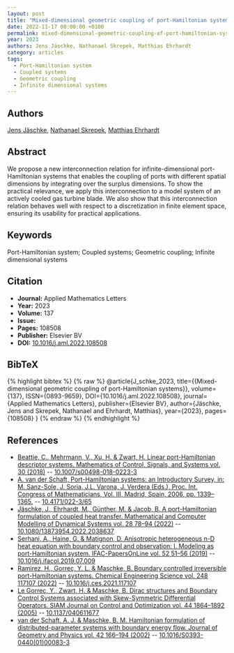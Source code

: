 ```yaml
---
layout: post
title: "Mixed-dimensional geometric coupling of port-Hamiltonian systems"
date: 2022-11-17 00:00:00 +0100
permalink: mixed-dimensional-geometric-coupling-of-port-hamiltonian-systems
year: 2023
authors: Jens Jäschke, Nathanael Skrepek, Matthias Ehrhardt
category: articles
tags:
  - Port-Hamiltonian system
  - Coupled systems
  - Geometric coupling
  - Infinite dimensional systems
---
```

 
## Authors
[Jens Jäschke](authors/jens-jaschke), [Nathanael Skrepek](authors/nathanael-skrepek), [Matthias Ehrhardt](authors/matthias-ehrhardt)
 
## Abstract
We propose a new interconnection relation for infinite-dimensional port-Hamiltonian systems that enables the coupling of ports with different spatial dimensions by integrating over the surplus dimensions. To show the practical relevance, we apply this interconnection to a model system of an actively cooled gas turbine blade. We also show that this interconnection relation behaves well with respect to a discretization in finite element space, ensuring its usability for practical applications.
 
## Keywords
Port-Hamiltonian system; Coupled systems; Geometric coupling; Infinite dimensional systems
 
## Citation
- **Journal:** Applied Mathematics Letters
- **Year:** 2023
- **Volume:** 137
- **Issue:** 
- **Pages:** 108508
- **Publisher:** Elsevier BV
- **DOI:** [10.1016/j.aml.2022.108508](https://doi.org/10.1016/j.aml.2022.108508)
 
## BibTeX
{% highlight bibtex %}
{% raw %}
@article{J_schke_2023,
  title={{Mixed-dimensional geometric coupling of port-Hamiltonian systems}},
  volume={137},
  ISSN={0893-9659},
  DOI={10.1016/j.aml.2022.108508},
  journal={Applied Mathematics Letters},
  publisher={Elsevier BV},
  author={Jäschke, Jens and Skrepek, Nathanael and Ehrhardt, Matthias},
  year={2023},
  pages={108508}
}
{% endraw %}
{% endhighlight %}
 
## References
- [Beattie, C., Mehrmann, V., Xu, H. & Zwart, H. Linear port-Hamiltonian descriptor systems. Mathematics of Control, Signals, and Systems vol. 30 (2018)](linear-port-hamiltonian-descriptor-systems) -- [10.1007/s00498-018-0223-3](https://doi.org/10.1007/s00498-018-0223-3)
- [A. van der Schaft, Port-Hamiltonian systems: an Introductory Survey, in: M. Sanz-Sole, J. Soria, J.L. Varona, J. Verdera (Eds.), Proc. Int. Congress of Mathematicians, Vol. III, Madrid, Spain, 2006, pp. 1339–1365.](port-hamiltonian-systems-an-introductory-survey) -- [10.4171/022-3/65](https://doi.org/10.4171/022-3/65)
- [Jäschke, J., Ehrhardt, M., Günther, M. & Jacob, B. A port-Hamiltonian formulation of coupled heat transfer. Mathematical and Computer Modelling of Dynamical Systems vol. 28 78–94 (2022)](a-port-hamiltonian-formulation-of-coupled-heat-transfer) -- [10.1080/13873954.2022.2038637](https://doi.org/10.1080/13873954.2022.2038637)
- [Serhani, A., Haine, G. & Matignon, D. Anisotropic heterogeneous n-D heat equation with boundary control and observation: I. Modeling as port-Hamiltonian system. IFAC-PapersOnLine vol. 52 51–56 (2019)](anisotropic-heterogeneous-n-d-heat-equation-with-boundary-control-and-observation-i-modeling-as-port-hamiltonian-system) -- [10.1016/j.ifacol.2019.07.009](https://doi.org/10.1016/j.ifacol.2019.07.009)
- [Ramirez, H., Gorrec, Y. L. & Maschke, B. Boundary controlled irreversible port-Hamiltonian systems. Chemical Engineering Science vol. 248 117107 (2022)](boundary-controlled-irreversible-port-hamiltonian-systems) -- [10.1016/j.ces.2021.117107](https://doi.org/10.1016/j.ces.2021.117107)
- [Le Gorrec, Y., Zwart, H. & Maschke, B. Dirac structures and Boundary Control Systems associated with Skew-Symmetric Differential Operators. SIAM Journal on Control and Optimization vol. 44 1864–1892 (2005)](dirac-structures-and-boundary-control-systems-associated-with-skew-symmetric-differential-operators) -- [10.1137/040611677](https://doi.org/10.1137/040611677)
- [van der Schaft, A. J. & Maschke, B. M. Hamiltonian formulation of distributed-parameter systems with boundary energy flow. Journal of Geometry and Physics vol. 42 166–194 (2002)](hamiltonian-formulation-of-distributed-parameter-systems-with-boundary-energy-flow) -- [10.1016/S0393-0440(01)00083-3](https://doi.org/10.1016/S0393-0440(01)00083-3)

